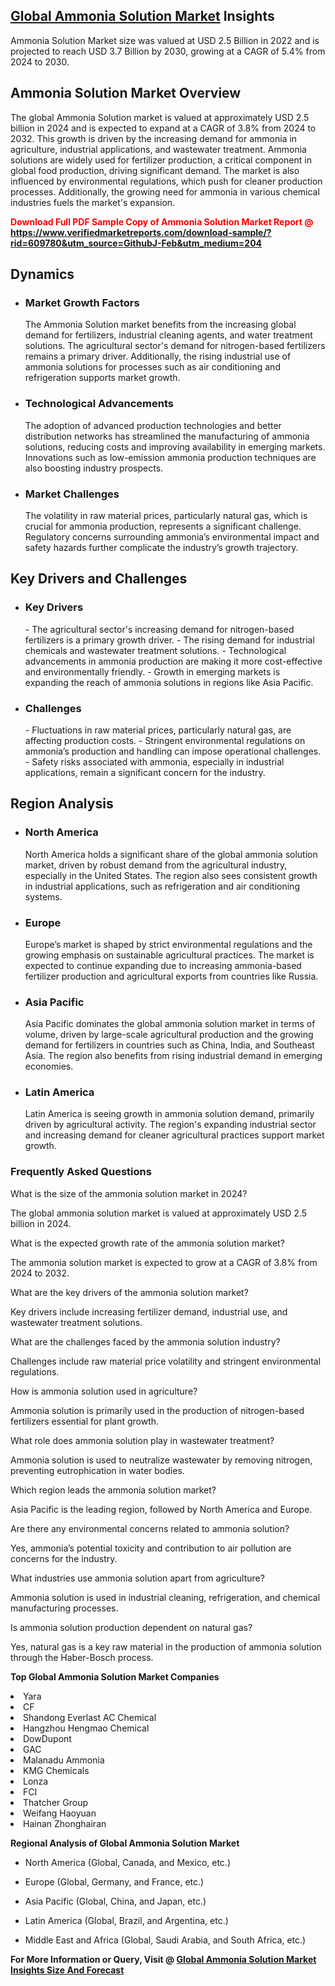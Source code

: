 <h2><a href="https://www.verifiedmarketreports.com/download-sample/?rid=609780&amp;utm_source=GithubJ&amp;utm_medium=204" target="_blank">Global Ammonia Solution Market</a> Insights</h2><p>Ammonia Solution Market size was valued at USD 2.5 Billion in 2022 and is projected to reach USD 3.7 Billion by 2030, growing at a CAGR of 5.4% from 2024 to 2030.</p><p><h2>Ammonia Solution Market Overview</h2> <p>The global Ammonia Solution market is valued at approximately USD 2.5 billion in 2024 and is expected to expand at a CAGR of 3.8% from 2024 to 2032. This growth is driven by the increasing demand for ammonia in agriculture, industrial applications, and wastewater treatment. Ammonia solutions are widely used for fertilizer production, a critical component in global food production, driving significant demand. The market is also influenced by environmental regulations, which push for cleaner production processes. Additionally, the growing need for ammonia in various chemical industries fuels the market's expansion.</p> <p><strong><p><span class=""><span style="color: #ff0000;"><strong>Download Full PDF Sample Copy of Ammonia Solution Market Report</strong> @ </span><a href="https://www.verifiedmarketreports.com/download-sample/?rid=609780&amp;utm_source=GithubJ-Feb&amp;utm_medium=204" target="_blank">https://www.verifiedmarketreports.com/download-sample/?rid=609780&amp;utm_source=GithubJ-Feb&amp;utm_medium=204</a></span></p></strong></p> <h2>Dynamics</h2> <ul> <li><h3>Market Growth Factors</h3> The Ammonia Solution market benefits from the increasing global demand for fertilizers, industrial cleaning agents, and water treatment solutions. The agricultural sector's demand for nitrogen-based fertilizers remains a primary driver. Additionally, the rising industrial use of ammonia solutions for processes such as air conditioning and refrigeration supports market growth.</li> <li><h3>Technological Advancements</h3> The adoption of advanced production technologies and better distribution networks has streamlined the manufacturing of ammonia solutions, reducing costs and improving availability in emerging markets. Innovations such as low-emission ammonia production techniques are also boosting industry prospects.</li> <li><h3>Market Challenges</h3> The volatility in raw material prices, particularly natural gas, which is crucial for ammonia production, represents a significant challenge. Regulatory concerns surrounding ammonia’s environmental impact and safety hazards further complicate the industry’s growth trajectory.</li> </ul> <h2>Key Drivers and Challenges</h2> <ul> <li><h3>Key Drivers</h3> - The agricultural sector's increasing demand for nitrogen-based fertilizers is a primary growth driver. - The rising demand for industrial chemicals and wastewater treatment solutions. - Technological advancements in ammonia production are making it more cost-effective and environmentally friendly. - Growth in emerging markets is expanding the reach of ammonia solutions in regions like Asia Pacific.</li> <li><h3>Challenges</h3> - Fluctuations in raw material prices, particularly natural gas, are affecting production costs. - Stringent environmental regulations on ammonia’s production and handling can impose operational challenges. - Safety risks associated with ammonia, especially in industrial applications, remain a significant concern for the industry.</li> </ul> <h2>Region Analysis</h2> <ul> <li><h3>North America</h3> North America holds a significant share of the global ammonia solution market, driven by robust demand from the agricultural industry, especially in the United States. The region also sees consistent growth in industrial applications, such as refrigeration and air conditioning systems.</li> <li><h3>Europe</h3> Europe’s market is shaped by strict environmental regulations and the growing emphasis on sustainable agricultural practices. The market is expected to continue expanding due to increasing ammonia-based fertilizer production and agricultural exports from countries like Russia.</li> <li><h3>Asia Pacific</h3> Asia Pacific dominates the global ammonia solution market in terms of volume, driven by large-scale agricultural production and the growing demand for fertilizers in countries such as China, India, and Southeast Asia. The region also benefits from rising industrial demand in emerging economies.</li> <li><h3>Latin America</h3> Latin America is seeing growth in ammonia solution demand, primarily driven by agricultural activity. The region's expanding industrial sector and increasing demand for cleaner agricultural practices support market growth.</li> </ul> <h3>Frequently Asked Questions</h3> <p>What is the size of the ammonia solution market in 2024?</p> <p>The global ammonia solution market is valued at approximately USD 2.5 billion in 2024.</p> <p>What is the expected growth rate of the ammonia solution market?</p> <p>The ammonia solution market is expected to grow at a CAGR of 3.8% from 2024 to 2032.</p> <p>What are the key drivers of the ammonia solution market?</p> <p>Key drivers include increasing fertilizer demand, industrial use, and wastewater treatment solutions.</p> <p>What are the challenges faced by the ammonia solution industry?</p> <p>Challenges include raw material price volatility and stringent environmental regulations.</p> <p>How is ammonia solution used in agriculture?</p> <p>Ammonia solution is primarily used in the production of nitrogen-based fertilizers essential for plant growth.</p> <p>What role does ammonia solution play in wastewater treatment?</p> <p>Ammonia solution is used to neutralize wastewater by removing nitrogen, preventing eutrophication in water bodies.</p> <p>Which region leads the ammonia solution market?</p> <p>Asia Pacific is the leading region, followed by North America and Europe.</p> <p>Are there any environmental concerns related to ammonia solution?</p> <p>Yes, ammonia’s potential toxicity and contribution to air pollution are concerns for the industry.</p> <p>What industries use ammonia solution apart from agriculture?</p> <p>Ammonia solution is used in industrial cleaning, refrigeration, and chemical manufacturing processes.</p> <p>Is ammonia solution production dependent on natural gas?</p> <p>Yes, natural gas is a key raw material in the production of ammonia solution through the Haber-Bosch process.</p> </p><p><strong>Top Global Ammonia Solution Market Companies</strong></p><div data-test-id=""><p><li>Yara</li><li> CF</li><li> Shandong Everlast AC Chemical</li><li> Hangzhou Hengmao Chemical</li><li> DowDupont</li><li> GAC</li><li> Malanadu Ammonia</li><li> KMG Chemicals</li><li> Lonza</li><li> FCI</li><li> Thatcher Group</li><li> Weifang Haoyuan</li><li> Hainan Zhonghairan</li></p><div><strong>Regional Analysis of&nbsp;Global Ammonia Solution Market</strong></div><ul><li dir="ltr"><p dir="ltr">North America&nbsp;(Global, Canada, and Mexico, etc.)</p></li><li dir="ltr"><p dir="ltr">Europe (Global, Germany, and France, etc.)</p></li><li dir="ltr"><p dir="ltr">Asia Pacific&nbsp;(Global, China, and Japan, etc.)</p></li><li dir="ltr"><p dir="ltr">Latin America&nbsp;(Global, Brazil, and Argentina, etc.)</p></li><li dir="ltr">Middle East and Africa&nbsp;(Global, Saudi Arabia, and South Africa, etc.)</li></ul><p><strong>For More Information or Query, Visit @&nbsp;</strong><strong><a href="https://www.verifiedmarketreports.com/product/ammonia-solution-market/?utm_source=GithubJ&amp;utm_medium=204" target="_blank">Global Ammonia Solution Market Insights Size And Forecast</a></strong></p></div>
